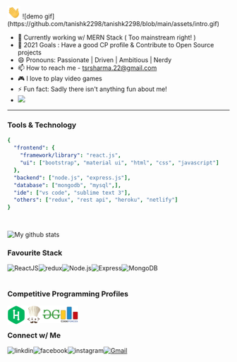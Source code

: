 <img src="https://raw.githubusercontent.com/ABSphreak/ABSphreak/master/gifs/Hi.gif" width="30px"/>
![demo gif](https://github.com/tanishk2298/tanishk2298/blob/main/assets/intro.gif)

- 🌱 Currently working w/ MERN Stack ( Too mainstream right! )
- 🥅 2021 Goals : Have a good CP profile & Contribute to Open Source projects
- 😄 Pronouns: Passionate | Driven | Ambitious | Nerdy
- 📫 How to reach me - [tsrsharma.22@gmail.com](mailto:tsrsharma.22@gmail.com) 
- 🎮 I love to play video games
- ⚡ Fun fact: Sadly there isn't anything fun about me!
- ![](https://komarev.com/ghpvc/?username=tanishk2298&color=blue)
<hr />

### Tools & Technology
```yaml
{
  "frontend": {
    "framework/library": "react.js",
    "ui": ["bootstrap", "material ui", "html", "css", "javascript"]
  },
  "backend": ["node.js", "express.js"],
  "database": ["mongodb", "mysql",],
  "ide": ["vs code", "sublime text 3"],                     
  "others": ["redux", "rest api", "heroku", "netlify"]
}
```
<br/>

![My github stats](https://github-readme-stats.vercel.app/api?username=tanishk2298&show_icons=true&theme=dark&count_private=true&hide=prs)

### Favourite Stack
<img align="left" alt="ReactJS" src="https://img.shields.io/badge/React-20232A?style=for-the-badge&logo=react&logoColor=61DAFB" />
<img align="left" alt="redux" src="https://img.shields.io/badge/Redux-593D88?style=for-the-badge&logo=redux&logoColor=white" />
<img align="left" alt="Node.js" src="https://img.shields.io/badge/Node.js-43853D?style=for-the-badge&logo=node.js&logoColor=white" />
<img align="left" alt="Express" src="https://img.shields.io/badge/Express.js-404D59?style=for-the-badge" />
<img align="left" alt="MongoDB" src="https://img.shields.io/badge/MongoDB-4EA94B?style=for-the-badge&logo=mongodb&logoColor=white" />
<br/>
<br />

### Competitive Programming Profiles

<a href="https://www.hackerrank.com/tsrsharma_22">
  <img align="left" alt="Tanishk Sharma | Hackerrank" width="40px" src="https://github.com/tanishk2298/tanishk2298/blob/main/assets/hr.svg" />
</a>
<a href="https://www.codechef.com/users/tsrsharma_22">
  <img align="left" alt="Tanishk Sharma | Codechef" width="40px" src="https://github.com/tanishk2298/tanishk2298/blob/main/assets/cc.png" />
</a>
<a href="https://auth.geeksforgeeks.org/user/tsrsharma_22/profile">
  <img align="left" alt="Tanishk Sharma | Geeksforgeeks" width="40px" src="https://github.com/tanishk2298/tanishk2298/blob/main/assets/icons8-geeksforgeeks.svg" />
</a>
<a href="https://codeforces.com/profile/tsrsharma_22">
  <img align="left" alt="Tanishk Sharma | Codeforces" width="40px" src="https://github.com/tanishk2298/tanishk2298/blob/main/assets/cf.png" />
</a>
<br/>
<br/>

### Connect w/ Me

[<img align="left" alt="linkdin" src="https://img.shields.io/badge/LinkedIn-0077B5?style=for-the-badge&logo=linkedin&logoColor=white" />][linkedin]
[![Gmail](https://img.shields.io/badge/-gmail-%23D14836?style=for-the-badge&logo=Gmail&logoColor=white)](mailto:tsrsharma.22@gmail.com)
[<img align="left" alt="facebook" src="https://img.shields.io/badge/Facebook-1877F2?style=for-the-badge&logo=facebook&logoColor=white" />][facebook]
[<img align="left" alt="instagram" src="https://img.shields.io/badge/Instagram-E4405F?style=for-the-badge&logo=instagram&logoColor=white" />][instagram]

[facebook]: https://www.facebook.com/tanishk.sharma.144/
[instagram]: https://www.instagram.com/lonewolf_2298/
[linkedin]: https://www.linkedin.com/in/tshrsharma22/
